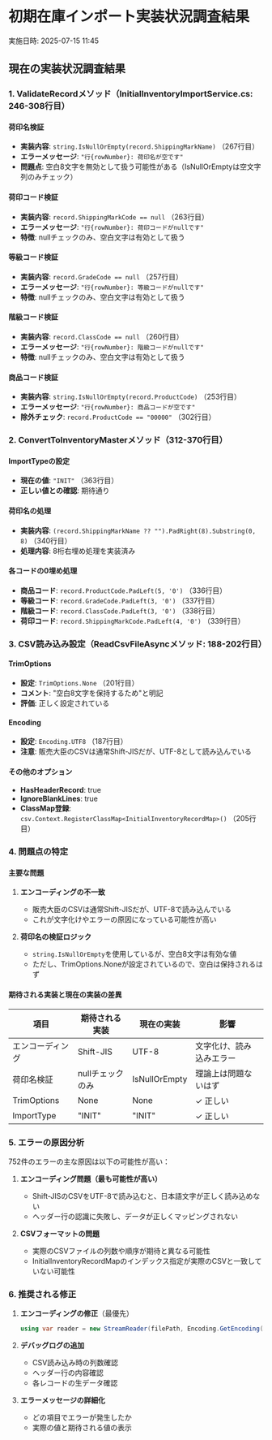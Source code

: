 # 初期在庫インポート実装状況調査結果

実施日時: 2025-07-15 11:45

## 現在の実装状況調査結果

### 1. ValidateRecordメソッド（InitialInventoryImportService.cs: 246-308行目）

#### 荷印名検証
- **実装内容**: `string.IsNullOrEmpty(record.ShippingMarkName)` （267行目）
- **エラーメッセージ**: `"行{rowNumber}: 荷印名が空です"`
- **問題点**: 空白8文字を無効として扱う可能性がある（IsNullOrEmptyは空文字列のみチェック）

#### 荷印コード検証
- **実装内容**: `record.ShippingMarkCode == null` （263行目）
- **エラーメッセージ**: `"行{rowNumber}: 荷印コードがnullです"`
- **特徴**: nullチェックのみ、空白文字は有効として扱う

#### 等級コード検証
- **実装内容**: `record.GradeCode == null` （257行目）
- **エラーメッセージ**: `"行{rowNumber}: 等級コードがnullです"`
- **特徴**: nullチェックのみ、空白文字は有効として扱う

#### 階級コード検証
- **実装内容**: `record.ClassCode == null` （260行目）
- **エラーメッセージ**: `"行{rowNumber}: 階級コードがnullです"`
- **特徴**: nullチェックのみ、空白文字は有効として扱う

#### 商品コード検証
- **実装内容**: `string.IsNullOrEmpty(record.ProductCode)` （253行目）
- **エラーメッセージ**: `"行{rowNumber}: 商品コードが空です"`
- **除外チェック**: `record.ProductCode == "00000"` （302行目）

### 2. ConvertToInventoryMasterメソッド（312-370行目）

#### ImportTypeの設定
- **現在の値**: `"INIT"` （363行目）
- **正しい値との確認**: 期待通り

#### 荷印名の処理
- **実装内容**: `(record.ShippingMarkName ?? "").PadRight(8).Substring(0, 8)` （340行目）
- **処理内容**: 8桁右埋め処理を実装済み

#### 各コードの0埋め処理
- **商品コード**: `record.ProductCode.PadLeft(5, '0')` （336行目）
- **等級コード**: `record.GradeCode.PadLeft(3, '0')` （337行目）
- **階級コード**: `record.ClassCode.PadLeft(3, '0')` （338行目）
- **荷印コード**: `record.ShippingMarkCode.PadLeft(4, '0')` （339行目）

### 3. CSV読み込み設定（ReadCsvFileAsyncメソッド: 188-202行目）

#### TrimOptions
- **設定**: `TrimOptions.None` （201行目）
- **コメント**: "空白8文字を保持するため"と明記
- **評価**: 正しく設定されている

#### Encoding
- **設定**: `Encoding.UTF8` （187行目）
- **注意**: 販売大臣のCSVは通常Shift-JISだが、UTF-8として読み込んでいる

#### その他のオプション
- **HasHeaderRecord**: true
- **IgnoreBlankLines**: true
- **ClassMap登録**: `csv.Context.RegisterClassMap<InitialInventoryRecordMap>()` （205行目）

### 4. 問題点の特定

#### 主要な問題
1. **エンコーディングの不一致**
   - 販売大臣のCSVは通常Shift-JISだが、UTF-8で読み込んでいる
   - これが文字化けやエラーの原因になっている可能性が高い

2. **荷印名の検証ロジック**
   - `string.IsNullOrEmpty`を使用しているが、空白8文字は有効な値
   - ただし、TrimOptions.Noneが設定されているので、空白は保持されるはず

#### 期待される実装と現在の実装の差異

| 項目 | 期待される実装 | 現在の実装 | 影響 |
|-----|------------|----------|-----|
| エンコーディング | Shift-JIS | UTF-8 | 文字化け、読み込みエラー |
| 荷印名検証 | nullチェックのみ | IsNullOrEmpty | 理論上は問題ないはず |
| TrimOptions | None | None | ✓ 正しい |
| ImportType | "INIT" | "INIT" | ✓ 正しい |

### 5. エラーの原因分析

752件のエラーの主な原因は以下の可能性が高い：

1. **エンコーディング問題（最も可能性が高い）**
   - Shift-JISのCSVをUTF-8で読み込むと、日本語文字が正しく読み込めない
   - ヘッダー行の認識に失敗し、データが正しくマッピングされない

2. **CSVフォーマットの問題**
   - 実際のCSVファイルの列数や順序が期待と異なる可能性
   - InitialInventoryRecordMapのインデックス指定が実際のCSVと一致していない可能性

### 6. 推奨される修正

1. **エンコーディングの修正**（最優先）
   ```csharp
   using var reader = new StreamReader(filePath, Encoding.GetEncoding("Shift_JIS"));
   ```

2. **デバッグログの追加**
   - CSV読み込み時の列数確認
   - ヘッダー行の内容確認
   - 各レコードの生データ確認

3. **エラーメッセージの詳細化**
   - どの項目でエラーが発生したか
   - 実際の値と期待される値の表示